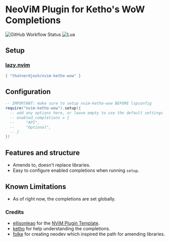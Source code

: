 # NeoViM Plugin for Ketho's WoW Completions

![GitHub Workflow Status](https://img.shields.io/github/actions/workflow/status/thatnerdjosh/nvim-ketho-wow/lint-test.yml?branch=main&style=for-the-badge)
![Lua](https://img.shields.io/badge/Made%20with%20Lua-blueviolet.svg?style=for-the-badge&logo=lua)

## Setup

### [lazy.nvim](https://github.com/folke/lazy.nvim)

```lua
{ "thatnerdjosh/nvim-ketho-wow" }
```

## Configuration

```lua
-- IMPORTANT: make sure to setup nvim-ketho-wow BEFORE lspconfig
require("nvim-ketho-wow").setup({
  -- add any options here, or leave empty to use the default settings
  -- enabled_completions = {
  --     "API",
  --     "Optional",
  -- }
})
```

## Features and structure

- Amends to, doesn't replace libraries.
- Easy to configure enabled completions when running `setup`.

## Known Limitations

- As of right now, the completions are set globally.

### Credits

* [ellisonleao](https://github.com/ellisonleao) for the [NViM Plugin Template](https://github.com/ellisonleao/nvim-plugin-template).
* [ketho](https://github.com/ketho) for help understanding the completions.
* [folke](https://github.com/folke) for creating neodev which inspired the path for amending libraries.
